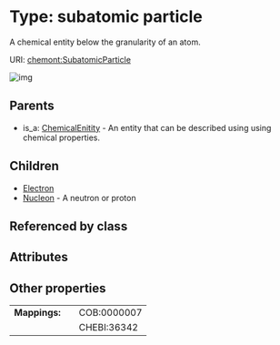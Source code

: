 
# Type: subatomic particle


A chemical entity below the granularity of an atom.

URI: [chemont:SubatomicParticle](http://w3id.org/chemontSubatomicParticle)


![img](http://yuml.me/diagram/nofunky;dir:TB/class/[SubatomicParticle]^-[Nucleon],[SubatomicParticle]^-[Electron],[ChemicalEnitity]^-[SubatomicParticle],[Nucleon],[Electron],[ChemicalEnitity])

## Parents

 *  is_a: [ChemicalEnitity](ChemicalEnitity.md) - An entity that can be described using using chemical properties.

## Children

 * [Electron](Electron.md)
 * [Nucleon](Nucleon.md) - A neutron or proton

## Referenced by class


## Attributes


## Other properties

|  |  |  |
| --- | --- | --- |
| **Mappings:** | | COB:0000007 |
|  | | CHEBI:36342 |

